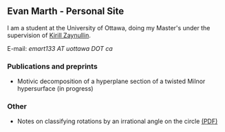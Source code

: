 ## Evan Marth - Personal Site

I am a student at the University of Ottawa, doing my Master's under the supervision of [Kirill Zaynullin](https://kirillmath.ca/).

E-mail: *emart133 AT uottawa DOT ca*

### Publications and preprints

- Motivic decomposition of a hyperplane section of a twisted Milnor hypersurface (in progress)

### Other

- Notes on classifying rotations by an irrational angle on the circle [(PDF)](pdfs/irrational.pdf) 


